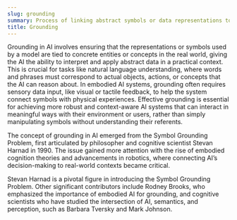 ```yaml
---
slug: grounding
summary: Process of linking abstract symbols or data representations to real-world meanings or experiences, enabling the system to understand and act based on those symbols in a meaningful way.
title: Grounding
---
```


Grounding in AI involves ensuring that the representations or symbols used by a model are tied to concrete entities or concepts in the real world, giving the AI the ability to interpret and apply abstract data in a practical context. This is crucial for tasks like natural language understanding, where words and phrases must correspond to actual objects, actions, or concepts that the AI can reason about. In embodied AI systems, grounding often requires sensory data input, like visual or tactile feedback, to help the system connect symbols with physical experiences. Effective grounding is essential for achieving more robust and context-aware AI systems that can interact in meaningful ways with their environment or users, rather than simply manipulating symbols without understanding their referents.

The concept of grounding in AI emerged from the Symbol Grounding Problem, first articulated by philosopher and cognitive scientist Stevan Harnad in 1990. The issue gained more attention with the rise of embodied cognition theories and advancements in robotics, where connecting AI’s decision-making to real-world contexts became critical.

Stevan Harnad is a pivotal figure in introducing the Symbol Grounding Problem. Other significant contributors include Rodney Brooks, who emphasized the importance of embodied AI for grounding, and cognitive scientists who have studied the intersection of AI, semantics, and perception, such as Barbara Tversky and Mark Johnson.
